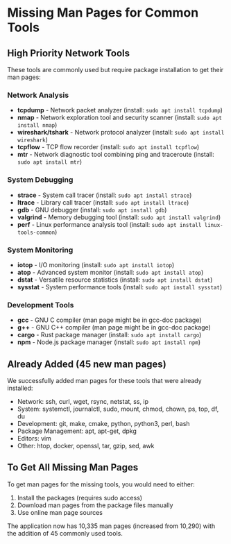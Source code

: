 # Missing Man Pages for Common Tools

## High Priority Network Tools
These tools are commonly used but require package installation to get their man pages:

### Network Analysis
- **tcpdump** - Network packet analyzer (install: `sudo apt install tcpdump`)
- **nmap** - Network exploration tool and security scanner (install: `sudo apt install nmap`)
- **wireshark/tshark** - Network protocol analyzer (install: `sudo apt install wireshark`)
- **tcpflow** - TCP flow recorder (install: `sudo apt install tcpflow`)
- **mtr** - Network diagnostic tool combining ping and traceroute (install: `sudo apt install mtr`)

### System Debugging
- **strace** - System call tracer (install: `sudo apt install strace`)
- **ltrace** - Library call tracer (install: `sudo apt install ltrace`)
- **gdb** - GNU debugger (install: `sudo apt install gdb`)
- **valgrind** - Memory debugging tool (install: `sudo apt install valgrind`)
- **perf** - Linux performance analysis tool (install: `sudo apt install linux-tools-common`)

### System Monitoring
- **iotop** - I/O monitoring (install: `sudo apt install iotop`)
- **atop** - Advanced system monitor (install: `sudo apt install atop`)
- **dstat** - Versatile resource statistics (install: `sudo apt install dstat`)
- **sysstat** - System performance tools (install: `sudo apt install sysstat`)

### Development Tools
- **gcc** - GNU C compiler (man page might be in gcc-doc package)
- **g++** - GNU C++ compiler (man page might be in gcc-doc package)
- **cargo** - Rust package manager (install: `sudo apt install cargo`)
- **npm** - Node.js package manager (install: `sudo apt install npm`)

## Already Added (45 new man pages)
We successfully added man pages for these tools that were already installed:
- Network: ssh, curl, wget, rsync, netstat, ss, ip
- System: systemctl, journalctl, sudo, mount, chmod, chown, ps, top, df, du
- Development: git, make, cmake, python, python3, perl, bash
- Package Management: apt, apt-get, dpkg
- Editors: vim
- Other: htop, docker, openssl, tar, gzip, sed, awk

## To Get All Missing Man Pages
To get man pages for the missing tools, you would need to either:
1. Install the packages (requires sudo access)
2. Download man pages from the package files manually
3. Use online man page sources

The application now has 10,335 man pages (increased from 10,290) with the addition of 45 commonly used tools.